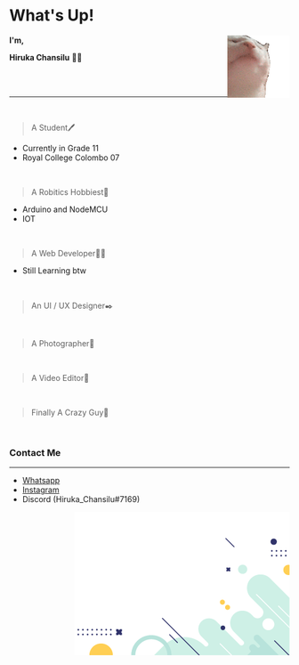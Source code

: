 # What's Up!

<p><img align="right" src="./cat_shake_head.gif" alt="cat shake head"></p>

**I'm,**

**Hiruka Chansilu** 🙋‍♂️

<br />
<br />

---

<br />

> A Student🖊️

- Currently in Grade 11
- Royal College Colombo 07

<br />

> A Robitics Hobbiest🤖

- Arduino and NodeMCU
- IOT

<br />

> A Web Developer🧑‍💻

- Still Learning btw

<br />

> An UI / UX Designer✒️

<br />

> A Photographer📸

<br />

> A Video Editor🎥

<br />

> Finally A Crazy Guy🤪

<br />

### Contact Me

---

- [Whatsapp](https://wa.me/qr/RKDKFKPMUHAOA1)
- [Instagram](https://www.instagram.com/hiruka_chansilu/)
- Discord (Hiruka_Chansilu#7169)

<p><img align="right" src="./Elements.png" alt="cat shake head"></p>
